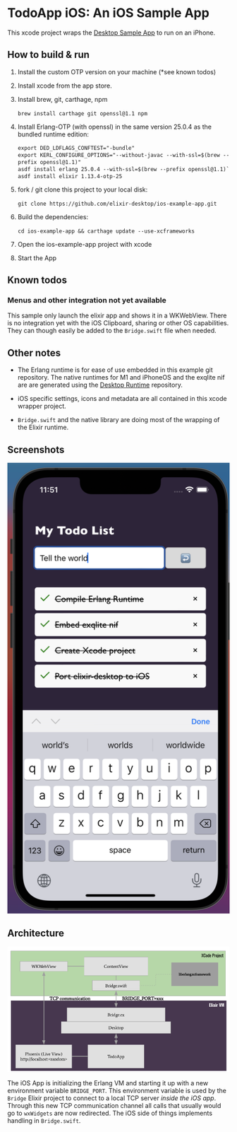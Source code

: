 # TodoApp iOS: An iOS Sample App

This xcode project wraps the [Desktop Sample App](https://github.com/elixir-desktop/desktop-example-app) to run on an iPhone.

## How to build & run

1. Install the custom OTP version on your machine (*see known todos)
1. Install xcode from the app store.
1. Install brew, git, carthage, npm

    `brew install carthage git openssl@1.1 npm`

1. Install Erlang-OTP (with openssl) in the same version 25.0.4 as the bundled runtime edition:

    ```
    export DED_LDFLAGS_CONFTEST="-bundle"
    export KERL_CONFIGURE_OPTIONS="--without-javac --with-ssl=$(brew --prefix openssl@1.1)"
    asdf install erlang 25.0.4 --with-ssl=$(brew --prefix openssl@1.1)`
    asdf install elixir 1.13.4-otp-25
    ```

1. fork / git clone this project to your local disk:

    `git clone https://github.com/elixir-desktop/ios-example-app.git`

1. Build the dependencies:

    `cd ios-example-app && carthage update --use-xcframeworks`

1. Open the ios-example-app project with xcode
1. Start the App

## Known todos

### Menus and other integration not yet available

This sample only launch the elixir app and shows it in a WKWebView. There is no integration yet with the iOS Clipboard, sharing or other OS capabilities. They can though easily be added to the `Bridge.swift` file when needed.

##  Other notes

- The Erlang runtime is for ease of use embedded in this example git repository. The native runtimes for M1 and iPhoneOS and the exqlite nif are are generated using the [Desktop Runtime](https://github.com/elixir-desktop/runtimes) repository. 

- iOS specific settings, icons and metadata are all contained in this xcode wrapper project. 

- `Bridge.swift` and the native library are doing most of the wrapping of the Elixir runtime. 

## Screenshots

![App](/app.png?raw=true "Running App")

## Architecture

![App](/ios_elixir.png?raw=true "Architecture")

The iOS App is initializing the Erlang VM and starting it up with a new environment variable `BRIDGE_PORT`. This environment variable is used by the `Bridge` Elixir project to connect to a local TCP server _inside the iOS app_. Through this new TCP communication channel all calls that usually would go to `wxWidgets` are now redirected. The iOS side of things implements handling in `Bridge.swift`.  
